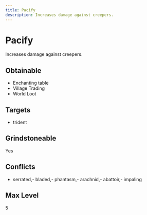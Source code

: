 ```yaml
---
title: Pacify
description: Increases damage against creepers.
---
```

# Pacify
Increases damage against creepers.
## Obtainable
- Enchanting table
- Village Trading
- World Loot
## Targets
- trident
## Grindstoneable
Yes
## Conflicts
- serrated,- bladed,- phantasm,- arachnid,- abattoir,- impaling
## Max Level
5
